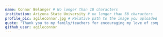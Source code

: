 ```yaml
---
name: Connor Belanger # No longer than 18 characters
institution: Arizona State University # no longer than 58 characters
profile_pic: agileconnor.jpg # Relative path to the image you uploaded
quote: "Thank you to my family/teachers for encouraging my love of computers and supporting my coding!" # No longer than 100 characters
github_user: agileconnor
---
```

